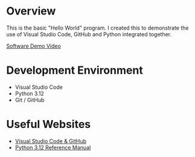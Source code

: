 # Overview

This is the basic "Hello World" program. I created this to demonstrate the use of Visual Studio Code, GitHub and Python integrated together.



[Software Demo Video](https://youtu.be/bcvGk7QuQYk)

# Development Environment

* Visual Studio Code
* Python 3.12
* Git / GitHub

# Useful Websites

* [Visual Studio Code & GitHub](http://code.visualstudio.com/docs/editor/versioncontrol)
* [Python 3.12 Reference Manual](https://docs.python.org/3/reference/introduction.html)
